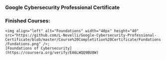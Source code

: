 ### Google Cybersecurity Professional Certificate


<h3 align="left"> Finished Courses:</h3>
<div>
    
    <img align="left" alt="Foundations" width="40px" height="40" src="https://github.com/L-Novelli/Google-Cybersecurity-Professional-Certificate/blob/master/Course%20Completition%20Certificate/Fundations                /Fundations.png" />; 
    [Foundations of Cybersecurity](https://coursera.org/verify/EA6LWQQ9BU8W)
    
</div>

